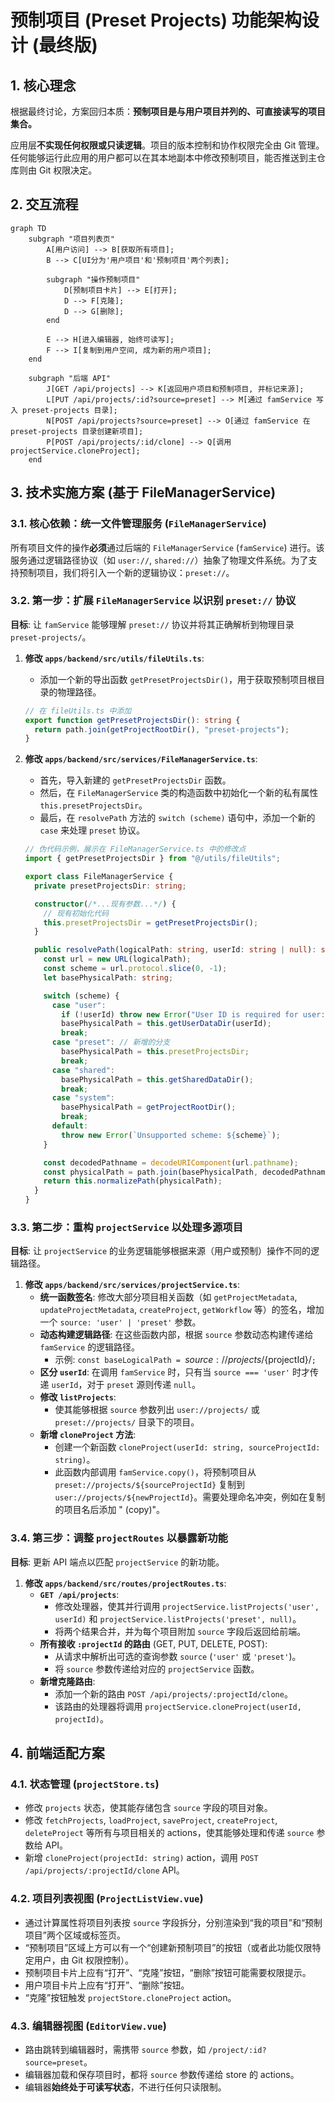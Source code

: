 # 预制项目 (Preset Projects) 功能架构设计 (最终版)

## 1. 核心理念

根据最终讨论，方案回归本质：**预制项目是与用户项目并列的、可直接读写的项目集合。**

应用层**不实现任何权限或只读逻辑**。项目的版本控制和协作权限完全由 Git 管理。任何能够运行此应用的用户都可以在其本地副本中修改预制项目，能否推送到主仓库则由 Git 权限决定。

## 2. 交互流程

```mermaid
graph TD
    subgraph "项目列表页"
        A[用户访问] --> B[获取所有项目];
        B --> C[UI分为'用户项目'和'预制项目'两个列表];

        subgraph "操作预制项目"
            D[预制项目卡片] --> E[打开];
            D --> F[克隆];
            D --> G[删除];
        end

        E --> H[进入编辑器, 始终可读写];
        F --> I[复制到用户空间, 成为新的用户项目];
    end

    subgraph "后端 API"
        J[GET /api/projects] --> K[返回用户项目和预制项目, 并标记来源];
        L[PUT /api/projects/:id?source=preset] --> M[通过 famService 写入 preset-projects 目录];
        N[POST /api/projects?source=preset] --> O[通过 famService 在 preset-projects 目录创建新项目];
        P[POST /api/projects/:id/clone] --> Q[调用 projectService.cloneProject];
    end
```

## 3. 技术实施方案 (基于 FileManagerService)

### 3.1. 核心依赖：统一文件管理服务 (`FileManagerService`)

所有项目文件的操作**必须**通过后端的 `FileManagerService` (`famService`) 进行。该服务通过逻辑路径协议（如 `user://`, `shared://`）抽象了物理文件系统。为了支持预制项目，我们将引入一个新的逻辑协议：`preset://`。

### 3.2. 第一步：扩展 `FileManagerService` 以识别 `preset://` 协议

**目标**: 让 `famService` 能够理解 `preset://` 协议并将其正确解析到物理目录 `preset-projects/`。

1.  **修改 `apps/backend/src/utils/fileUtils.ts`**:

    - 添加一个新的导出函数 `getPresetProjectsDir()`，用于获取预制项目根目录的物理路径。

    ```typescript
    // 在 fileUtils.ts 中添加
    export function getPresetProjectsDir(): string {
      return path.join(getProjectRootDir(), "preset-projects");
    }
    ```

2.  **修改 `apps/backend/src/services/FileManagerService.ts`**:

    - 首先，导入新建的 `getPresetProjectsDir` 函数。
    - 然后，在 `FileManagerService` 类的构造函数中初始化一个新的私有属性 `this.presetProjectsDir`。
    - 最后，在 `resolvePath` 方法的 `switch (scheme)` 语句中，添加一个新的 `case` 来处理 `preset` 协议。

    ```typescript
    // 伪代码示例，展示在 FileManagerService.ts 中的修改点
    import { getPresetProjectsDir } from "@/utils/fileUtils";

    export class FileManagerService {
      private presetProjectsDir: string;

      constructor(/*...现有参数...*/) {
        // 现有初始化代码
        this.presetProjectsDir = getPresetProjectsDir();
      }

      public resolvePath(logicalPath: string, userId: string | null): string {
        const url = new URL(logicalPath);
        const scheme = url.protocol.slice(0, -1);
        let basePhysicalPath: string;

        switch (scheme) {
          case "user":
            if (!userId) throw new Error("User ID is required for user:// scheme");
            basePhysicalPath = this.getUserDataDir(userId);
            break;
          case "preset": // 新增的分支
            basePhysicalPath = this.presetProjectsDir;
            break;
          case "shared":
            basePhysicalPath = this.getSharedDataDir();
            break;
          case "system":
            basePhysicalPath = getProjectRootDir();
            break;
          default:
            throw new Error(`Unsupported scheme: ${scheme}`);
        }

        const decodedPathname = decodeURIComponent(url.pathname);
        const physicalPath = path.join(basePhysicalPath, decodedPathname);
        return this.normalizePath(physicalPath);
      }
    }
    ```

### 3.3. 第二步：重构 `projectService` 以处理多源项目

**目标**: 让 `projectService` 的业务逻辑能够根据来源（用户或预制）操作不同的逻辑路径。

1.  **修改 `apps/backend/src/services/projectService.ts`**:
    - **统一函数签名**: 修改大部分项目相关函数（如 `getProjectMetadata`, `updateProjectMetadata`, `createProject`, `getWorkflow` 等）的签名，增加一个 `source: 'user' | 'preset'` 参数。
    - **动态构建逻辑路径**: 在这些函数内部，根据 `source` 参数动态构建传递给 `famService` 的逻辑路径。
      - 示例: `const baseLogicalPath = `${source}://projects/${projectId}/`;`
    - **区分 `userId`**: 在调用 `famService` 时，只有当 `source === 'user'` 时才传递 `userId`，对于 `preset` 源则传递 `null`。
    - **修改 `listProjects`**:
      - 使其能够根据 `source` 参数列出 `user://projects/` 或 `preset://projects/` 目录下的项目。
    - **新增 `cloneProject` 方法**:
      - 创建一个新函数 `cloneProject(userId: string, sourceProjectId: string)`。
      - 此函数内部调用 `famService.copy()`，将预制项目从 `preset://projects/${sourceProjectId}` 复制到 `user://projects/${newProjectId}`。需要处理命名冲突，例如在复制的项目名后添加 " (copy)"。

### 3.4. 第三步：调整 `projectRoutes` 以暴露新功能

**目标**: 更新 API 端点以匹配 `projectService` 的新功能。

1.  **修改 `apps/backend/src/routes/projectRoutes.ts`**:
    - **`GET /api/projects`**:
      - 修改处理器，使其并行调用 `projectService.listProjects('user', userId)` 和 `projectService.listProjects('preset', null)`。
      - 将两个结果合并，并为每个项目附加 `source` 字段后返回给前端。
    - **所有接收 `:projectId` 的路由** (GET, PUT, DELETE, POST):
      - 从请求中解析出可选的查询参数 `source` (`'user'` 或 `'preset'`)。
      - 将 `source` 参数传递给对应的 `projectService` 函数。
    - **新增克隆路由**:
      - 添加一个新的路由 `POST /api/projects/:projectId/clone`。
      - 该路由的处理器将调用 `projectService.cloneProject(userId, projectId)`。

## 4. 前端适配方案

### 4.1. 状态管理 (`projectStore.ts`)

- 修改 `projects` 状态，使其能存储包含 `source` 字段的项目对象。
- 修改 `fetchProjects`, `loadProject`, `saveProject`, `createProject`, `deleteProject` 等所有与项目相关的 actions，使其能够处理和传递 `source` 参数给 API。
- 新增 `cloneProject(projectId: string)` action，调用 `POST /api/projects/:projectId/clone` API。

### 4.2. 项目列表视图 (`ProjectListView.vue`)

- 通过计算属性将项目列表按 `source` 字段拆分，分别渲染到“我的项目”和“预制项目”两个区域或标签页。
- “预制项目”区域上方可以有一个“创建新预制项目”的按钮（或者此功能仅限特定用户，由 Git 权限控制）。
- 预制项目卡片上应有“打开”、“克隆”按钮，“删除”按钮可能需要权限提示。
- 用户项目卡片上应有“打开”、“删除”按钮。
- “克隆”按钮触发 `projectStore.cloneProject` action。

### 4.3. 编辑器视图 (`EditorView.vue`)

- 路由跳转到编辑器时，需携带 `source` 参数，如 `/project/:id?source=preset`。
- 编辑器加载和保存项目时，都将 `source` 参数传递给 store 的 actions。
- 编辑器**始终处于可读写状态**，不进行任何只读限制。
